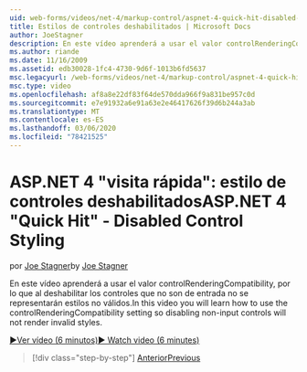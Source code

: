 ```yaml
---
uid: web-forms/videos/net-4/markup-control/aspnet-4-quick-hit-disabled-control-styling
title: Estilos de controles deshabilitados | Microsoft Docs
author: JoeStagner
description: En este vídeo aprenderá a usar el valor controlRenderingCompatibility, por lo que al deshabilitar los controles que no son de entrada no se representarán estilos no válidos.
ms.author: riande
ms.date: 11/16/2009
ms.assetid: edb30028-1fc4-4730-9d6f-1013b6fd5637
msc.legacyurl: /web-forms/videos/net-4/markup-control/aspnet-4-quick-hit-disabled-control-styling
msc.type: video
ms.openlocfilehash: af8a8e22df83f64de570dda966f9a831be957c0d
ms.sourcegitcommit: e7e91932a6e91a63e2e46417626f39d6b244a3ab
ms.translationtype: MT
ms.contentlocale: es-ES
ms.lasthandoff: 03/06/2020
ms.locfileid: "78421525"
---
```

# <a name="aspnet-4-quick-hit---disabled-control-styling"></a><span data-ttu-id="fa32c-103">ASP.NET 4 "visita rápida": estilo de controles deshabilitados</span><span class="sxs-lookup"><span data-stu-id="fa32c-103">ASP.NET 4 "Quick Hit" - Disabled Control Styling</span></span>

<span data-ttu-id="fa32c-104">por [Joe Stagner](https://github.com/JoeStagner)</span><span class="sxs-lookup"><span data-stu-id="fa32c-104">by [Joe Stagner](https://github.com/JoeStagner)</span></span>

<span data-ttu-id="fa32c-105">En este vídeo aprenderá a usar el valor controlRenderingCompatibility, por lo que al deshabilitar los controles que no son de entrada no se representarán estilos no válidos.</span><span class="sxs-lookup"><span data-stu-id="fa32c-105">In this video you will learn how to use the controlRenderingCompatibility setting so disabling non-input controls will not render invalid styles.</span></span> 

[<span data-ttu-id="fa32c-106">&#9654;Ver vídeo (6 minutos)</span><span class="sxs-lookup"><span data-stu-id="fa32c-106">&#9654; Watch video (6 minutes)</span></span>](https://channel9.msdn.com/Blogs/ASP-NET-Site-Videos/aspnet-4-quick-hit-disabled-control-styling)

> [!div class="step-by-step"]
> [<span data-ttu-id="fa32c-107">Anterior</span><span class="sxs-lookup"><span data-stu-id="fa32c-107">Previous</span></span>](aspnet-4-quick-hit-hidden-field-divs.md)
